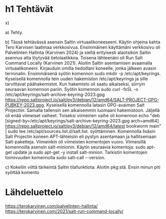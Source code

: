 # h1 Tehtävät

x)

a) Tehty.

b) Tässä tehtävässä asensin Saltin virtuaalikoneeseeni. Käytin ohjeina kahta Tero Karvisen laatimaa verkkosivua. Ensimmäinen käyttämäni verkkosivu oli Palvelinten Hallinta (Karvinen 2024) ja sieltä erityisesti alaotsikon Saltin asennus alta löytyvää tietolaatikkoa. Toisena lähteenäni oli Run Salt Command Locally (Karvinen 2021).
Aloitin Saltin asentamisen avaamalla virtuaalikoneeni. Kirjauduin omilla tiedoillani koneelle, jonka jälkeen avasin terminalin. Ensimmäisenä syötin komennon sudo mkdir -p /etc/apt/keyrings. Kyseisellä komennolla tein uuden hakemiston /etc/apt/keyrings ja sille tarvittavat päähakemistot.
Kun hakemisto oli saatu aikaiseksi, siirryin seuraavan komennon pariin. Syötin komennon sudo curl -fsSL -o /etc/apt/keyrings/salt-archive-keyring-2023.gpg https://repo.saltproject.io/salt/py3/debian/12/amd64/SALT-PROJECT-GPG-PUBKEY-2023.gpg. Kyseisellä komennolla latasin GPG-avaimen Salt Projectiin. Samalla tallensin sen aikaisemmin luomaani hakemistoon.
Jäljellä oli enää viimeiset vaiheet. Toiseksi viimeinen vaihe oli komennon echo "deb [signed-by=/etc/apt/keyrings/salt-archive-keyring-2023.gpg arch=amd64] https://repo.saltproject.io/salt/py3/debian/12/amd64/latest bookworm main" | sudo tee /etc/apt/sources.list.d/salt.list. syöttäminen. Komennolla lisäsin Salt Projectin koneen APT-lähteisiin eli pystyn asentamaan ja hallitsemaan Salt-paketteja.
Viimeinkin oli viimeisten komentojen vuoro. Viimeisillä komennoilla asensin salt-minionin. Käytin seuraavia komentoja: sudo apt-get update ja sudo apt-get -y install salt-minion. Tarkistin komentojen toimivuuden komennolla sudo salt-call --version.

c) Kokeilin viittä tärkeintä Saltin tilafunktiota. Aloitin pkg:stä. Ensin minun piti syöttää komento 



# Lähdeluettelo
https://terokarvinen.com/palvelinten-hallinta/
https://terokarvinen.com/2021/salt-run-command-locally/
